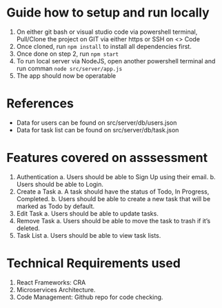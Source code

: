 # Guide how to setup and run locally
1. On either git bash or visual studio code via powershell terminal, Pull/Clone the project on GIT via either https or SSH on <> Code
2. Once cloned, run `npm install` to install all dependencies first.
3. Once done on step 2, run `npm start`
4. To run local server via NodeJS, open another powershell terminal and run comman `node src/server/app.js`
5. The app should now be operatable

# References
* Data for users can be found on src/server/db/users.json
* Data for task list can be found on src/server/db/task.json

# Features covered on asssessment
1. Authentication
    a. Users should be able to Sign Up using their email.
    b. Users should be able to Login.
2. Create a Task
    a. A task should have the status of Todo, In Progress, Completed.
    b. Users should be able to create a new task that will be marked as Todo by default.
3. Edit Task
    a. Users should be able to update tasks.
4. Remove Task
    a. Users should be able to move the task to trash if it’s deleted.
5. Task List
    a. Users should be able to view task lists.
    
# Technical Requirements used
1. React Frameworks:  CRA
2. Microservices Architecture.
3. Code Management: Github repo for code checking.